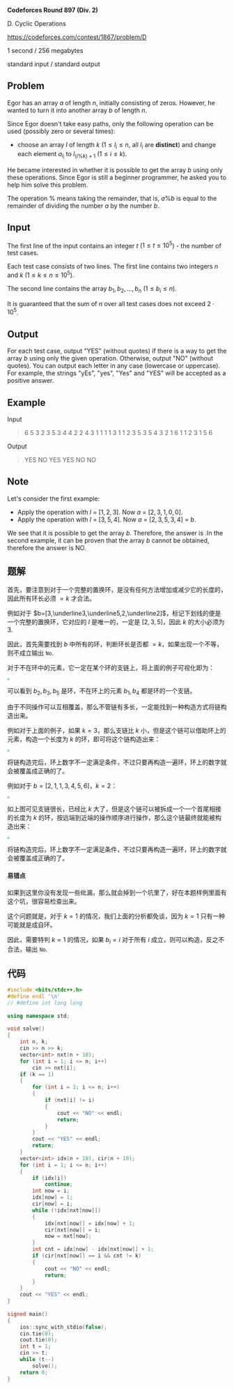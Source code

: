 **Codeforces Round 897 (Div. 2)**

D. Cyclic Operations

https://codeforces.com/contest/1867/problem/D

<!--more-->

1 second / 256 megabytes

standard input / standard output

## Problem

Egor has an array $a$ of length $n$, initially consisting of zeros. However, he wanted to turn it into another array $b$ of length $n$.

Since Egor doesn't take easy paths, only the following operation can be used (possibly zero or several times):

-  choose an array $l$ of length $k$ ($1 \leq l_i \leq n$, all $l_i$ are **distinct**) and change each element $a_{l_i}$ to $l_{(i\%k)+1}$ ($1 \leq i \leq k$). 

He became interested in whether it is possible to get the array $b$ using only these operations. Since Egor is still a beginner programmer, he asked you to help him solve this problem.

The operation $\%$ means taking the remainder, that is, $a\%b$ is equal to the remainder of dividing the number $a$ by the number $b$.

## Input

The first line of the input contains an integer $t$ ($1 \leq t \leq 10^5$) - the number of test cases.

Each test case consists of two lines. The first line contains two integers $n$ and $k$ ($1 \leq k \leq n \leq 10^5$).

The second line contains the array $b_1, b_2, \ldots, b_n$ ($1 \leq b_i \leq n$).

It is guaranteed that the sum of $n$ over all test cases does not exceed $2 \cdot 10^5$.

## Output

For each test case, output "YES" (without quotes) if there is a way to get the array $b$ using only the given operation. Otherwise, output "NO" (without quotes). You can output each letter in any case (lowercase or uppercase). For example, the strings "yEs", "yes", "Yes" and "YES" will be accepted as a positive answer.

## Example

Input

> 6
> 5 3
> 2 3 5 3 4
> 4 2
> 2 4 3 1
> 1 1
> 1
> 3 1
> 1 2 3
> 5 3
> 5 4 3 2 1
> 6 1
> 1 2 3 1 5 6

Output

> YES
> NO
> YES
> YES
> NO
> NO

## Note

Let's consider the first example: 

-  Apply the operation with $l$ = $[1,2,3]$. Now $a$ = $[2,3,1,0,0]$. 
-  Apply the operation with $l$ = $[3,5,4]$. Now $a$ = $[2,3,5,3,4]$ = $b$. 

We see that it is possible to get the array $b$. Therefore, the answer is .In the second example, it can be proven that the array $b$ cannot be obtained, therefore the answer is NO.

## 题解

首先，要注意到对于一个完整的置换环，是没有任何方法增加或减少它的长度的，因此所有环长必须 $=k$ 才合法。

例如对于 $b=[3,\underline3,\underline5,2,\underline2]$，标记下划线的便是一个完整的置换环，它对应的 $l$ 是唯一的，一定是 $[2,3,5]$，因此 $k$ 的大小必须为 $3$.

因此，首先需要找到 $b$ 中所有的环，判断环长是否都 $=k$，如果出现一个不等，则不成立输出 `No`.

对于不在环中的元素，它一定在某个环的支链上，将上面的例子可视化即为：

<img src="https://assets.zouht.com/img/note/151-01.webp" style="zoom: 33%;" />

可以看到 $b_2,b_3,b_5$ 是环，不在环上的元素 $b_1,b_4$ 都是环的一个支链。

由于不同操作可以互相覆盖，那么不管链有多长，一定能找到一种构造方式将链构造出来。

例如对于上面的例子，如果 $k=3$，那么支链比 $k$ 小，但是这个链可以借助环上的元素，构造一个长度为 $k$ 的环，即可将这个链构造出来：

<img src="https://assets.zouht.com/img/note/151-04.webp" style="zoom:33%;" />

将链构造完后，环上数字不一定满足条件，不过只要再构造一遍环，环上的数字就会被覆盖成正确的了。

例如对于 $b=[2,1,1,3,4,5,6]$，$k=2$：

<img src="https://assets.zouht.com/img/note/151-02.webp" style="zoom: 33%;" />

如上图可见支链很长，已经比 $k$ 大了，但是这个链可以被拆成一个一个首尾相接的长度为 $k$ 的环，按远端到近端的操作顺序进行操作，那么这个链最终就能被构造出来：

<img src="https://assets.zouht.com/img/note/151-03.webp" style="zoom:33%;" />

将链构造完后，环上数字不一定满足条件，不过只要再构造一遍环，环上的数字就会被覆盖成正确的了。

#### 易错点

如果到这里你没有发现一些纰漏，那么就会掉到一个坑里了，好在本题样例里面有这个坑，很容易检查出来。

这个问题就是，对于 $k=1$ 的情况，我们上面的分析都免谈，因为 $k=1$ 只有一种可能就是成自环。

因此，需要特判 $k=1$ 的情况，如果 $b_i=i$ 对于所有 $i$ 成立，则可以构造，反之不合法，输出 `No`.

## 代码

```cpp
#include <bits/stdc++.h>
#define endl '\n'
// #define int long long
 
using namespace std;
 
void solve()
{
    int n, k;
    cin >> n >> k;
    vector<int> nxt(n + 10);
    for (int i = 1; i <= n; i++)
        cin >> nxt[i];
    if (k == 1)
    {
        for (int i = 1; i <= n; i++)
        {
            if (nxt[i] != i)
            {
                cout << "NO" << endl;
                return;
            }
        }
        cout << "YES" << endl;
        return;
    }
    vector<int> idx(n + 10), cir(n + 10);
    for (int i = 1; i <= n; i++)
    {
        if (idx[i])
            continue;
        int now = i;
        idx[now] = 1;
        cir[now] = i;
        while (!idx[nxt[now]])
        {
            idx[nxt[now]] = idx[now] + 1;
            cir[nxt[now]] = i;
            now = nxt[now];
        }
        int cnt = idx[now] - idx[nxt[now]] + 1;
        if (cir[nxt[now]] == i && cnt != k)
        {
            cout << "NO" << endl;
            return;
        }
    }
    cout << "YES" << endl;
}
 
signed main()
{
    ios::sync_with_stdio(false);
    cin.tie(0);
    cout.tie(0);
    int t = 1;
    cin >> t;
    while (t--)
        solve();
    return 0;
}
```

